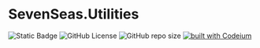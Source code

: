 # SevenSeas.Utilities
![Static Badge](https://img.shields.io/badge/.NET-8-blue)
![GitHub License](https://img.shields.io/github/license/hbenvenutti/SevenSeas.Utilities)
![GitHub repo size](https://img.shields.io/github/repo-size/hbenvenutti/SevenSeas.Utilities)
[![built with Codeium](https://codeium.com/badges/main)](https://codeium.com/badges/main)

[//]: # (![Nuget]&#40;https://img.shields.io/nuget/v/BrazilianTypes&#41;)
